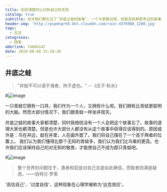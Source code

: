 ```yaml
---
title: 如何清楚的认识到自己的无知
catalog: true
subtitle: 也许我们都忘记了‘井底之蛙的故事’。一个大家都记得，但是没有再思考过的故事。
header-img: 'http://pvpmnqrh8.bkt.clouddn.com/rain-4376988_1280.jpg'
tags:
  - 生活
categroies:
  - 随笔
abbrlink: 7460b142
date: 2019-08-08 15:10:30
---
```

## 井底之蛙

>"井蛙不可以语于海者，拘于虚也。" --《庄子·秋水》

#![image](http://pvpmnqrh8.bkt.clouddn.com/u=3393515458,1954360820&fm=26&gp=0.jpg)

一只青蛙它拥有一口井。我们作为一个人，又拥有什么呢。我们拥有比青蛙更聪明的大脑。然而大部分情况下，我们跟青蛙一样坐井观天。

井底之蛙的故事大家都清楚，同时我相信没有一个人会把这个故事忘了。故事的道理大家也都清楚。但是也许大部分人都没有从这个故事中获得应该得到的。原因或许是：鸟在井边，蛙在井里，人在画外罢了。我们将自己摆在了一个高于两者的位置上。
我们认为我们懂得比那个无知的青蛙多，我们认为我们比鸟看的更高。也许我们应该保持自己的对无知的敬畏，才能使自己不成为那只青蛙吧。

#![image](http://pvpmnqrh8.bkt.clouddn.com/3421338-6bc1c9302d4e74bb.jpg)

> 整个世界的问题在于，愚者和狂徒对自己总是如此确信，而智者则满是疑虑。——伯特兰·罗素


'高估自己'、'过度自信'，这种现象在心理学被称为'达克效应'。
